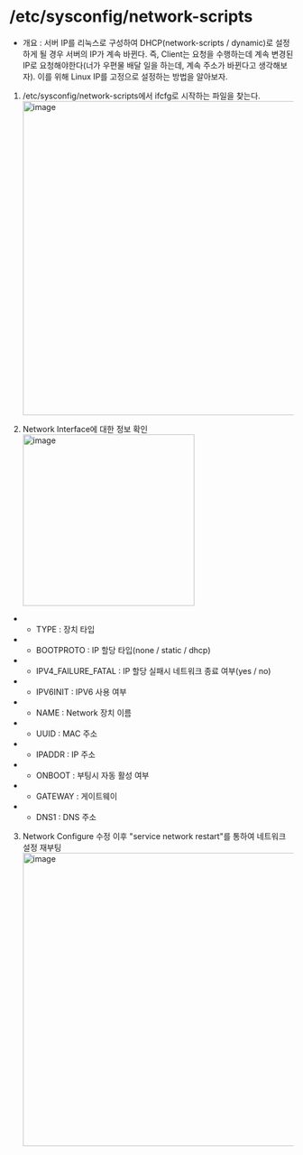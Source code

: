/etc/sysconfig/network-scripts
==============================
* 개요 : 서버 IP를 리눅스로 구성하여 DHCP(network-scripts / dynamic)로 설정하게 될 경우 서버의 IP가 계속 바뀐다. 즉, Client는 요청을 수행하는데 계속 변경된 IP로 요청해야한다(너가 우편물 배달 일을 하는데, 계속 주소가 바뀐다고 생각해보자). 이를 위해 Linux IP를 고정으로 설정하는 방법을 알아보자.

1) /etc/sysconfig/network-scripts에서 ifcfg로 시작하는 파일을 찾는다.
   <img width="557" alt="image" src="https://user-images.githubusercontent.com/70207093/178420493-5e9c5c04-0875-46a4-a19e-6d390c722df2.png">

2) Network Interface에 대한 정보 확인</br>
   <img width="304" alt="image" src="https://user-images.githubusercontent.com/70207093/178420655-1bf54ad0-7d4c-431b-9097-97574c30c94e.png">
* * TYPE : 장치 타입
* * BOOTPROTO : IP 할당 타입(none / static / dhcp)
* * IPV4_FAILURE_FATAL : IP 할당 실패시 네트워크 종료 여부(yes / no)
* * IPV6INIT : IPV6 사용 여부
* * NAME : Network 장치 이름
* * UUID : MAC 주소
* * IPADDR : IP 주소
* * ONBOOT : 부팅시 자동 활성 여부
* * GATEWAY : 게이트웨이
* * DNS1 : DNS 주소

3) Network Configure 수정 이후 "service network restart"를 통하여 네트워크 설정 재부팅
   <img width="520" alt="image" src="https://user-images.githubusercontent.com/70207093/178421695-73c97aed-95fe-4c11-969a-a5a62a78a47d.png"> 
